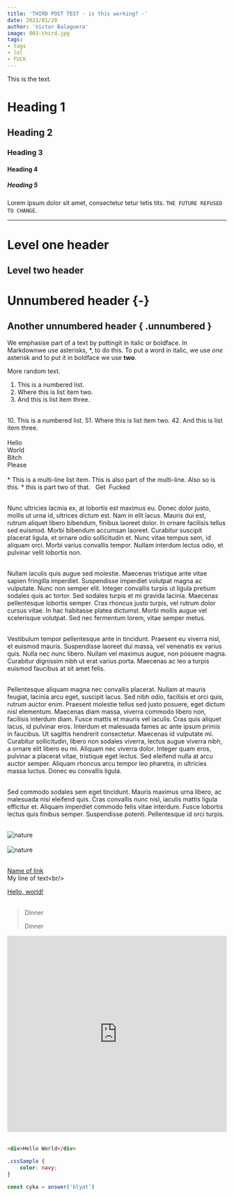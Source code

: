 ```yaml
---
title: 'THIRD POST TEST - is this working? -'
date: 2021/01/20
author: 'Victor Balaguera'
image: 003-third.jpg
tags: 
- tags
- lol
- FUCK 
---
```


This is the text. 


# Heading 1

## Heading 2

### Heading 3

#### Heading 4

##### Heading 5

Lorem ipsum dolor sit amet, consectetur tetur tetis tits. `THE FUTURE REFUSED TO CHANGE`.


---

Level one header
=================
Level two header
-----------------

# Unnumbered header {-}
## Another unnumbered header { .unnumbered }

We emphasise part of a text by puttingit in italic or boldface. In Markdownwe use asterisks, \*, to do this. To put a word in italic, we use *one* asterisk and to put it in boldface we use **two**.

More random text. 

1. This is a numbered list.
2. Where this is list item two.
3. And this is list item three.<br/>  
<br/>
10. This is a numbered list.
51. Where this is list item two.
42. And this is list item three.<br/>
<br/>
Hello<br/>
World<br/>
Bitch
<br/> 
Please<br/>
<br/>
* This is a multi-line list item.
This is also part of the multi-line.
Also so is this. 
* this is part two of that. 
&nbsp;
Get&nbsp;
Fucked<br/><br/>



Nunc ultricies lacinia ex, at lobortis est maximus eu. Donec dolor justo, mollis ut urna id, ultrices dictum est. Nam in elit lacus. Mauris dui est, rutrum aliquet libero bibendum, finibus laoreet dolor. In ornare facilisis tellus sed euismod. Morbi bibendum accumsan laoreet. Curabitur suscipit placerat ligula, et ornare odio sollicitudin et. Nunc vitae tempus sem, id aliquam orci. Morbi varius convallis tempor. Nullam interdum lectus odio, et pulvinar velit lobortis non.<br/><br/>

Nullam iaculis quis augue sed molestie. Maecenas tristique ante vitae sapien fringilla imperdiet. Suspendisse imperdiet volutpat magna ac vulputate. Nunc non semper elit. Integer convallis turpis ut ligula pretium sodales quis ac tortor. Sed sodales turpis et mi gravida lacinia. Maecenas pellentesque lobortis semper. Cras rhoncus justo turpis, vel rutrum dolor cursus vitae. In hac habitasse platea dictumst. Morbi mollis augue vel scelerisque volutpat. Sed nec fermentum lorem, vitae semper metus.<br/><br/>

Vestibulum tempor pellentesque ante in tincidunt. Praesent eu viverra nisl, et euismod mauris. Suspendisse laoreet dui massa, vel venenatis ex varius quis. Nulla nec nunc libero. Nullam vel maximus augue, non posuere magna. Curabitur dignissim nibh ut erat varius porta. Maecenas ac leo a turpis euismod faucibus at sit amet felis.<br/><br/>

Pellentesque aliquam magna nec convallis placerat. Nullam at mauris feugiat, lacinia arcu eget, suscipit lacus. Sed nibh odio, facilisis et orci quis, rutrum auctor enim. Praesent molestie tellus sed justo posuere, eget dictum nisl elementum. Maecenas diam massa, viverra commodo libero non, facilisis interdum diam. Fusce mattis et mauris vel iaculis. Cras quis aliquet lacus, id pulvinar eros. Interdum et malesuada fames ac ante ipsum primis in faucibus. Ut sagittis hendrerit consectetur. Maecenas id vulputate mi. Curabitur sollicitudin, libero non sodales viverra, lectus augue viverra nibh, a ornare elit libero eu mi. Aliquam nec viverra dolor. Integer quam eros, pulvinar a placerat vitae, tristique eget lectus. Sed eleifend nulla at arcu auctor semper. Aliquam rhoncus arcu tempor leo pharetra, in ultricies massa luctus. Donec eu convallis ligula.<br/><br/>

Sed commodo sodales sem eget tincidunt. Mauris maximus urna libero, ac malesuada nisi eleifend quis. Cras convallis nunc nisl, iaculis mattis ligula efficitur et. Aliquam imperdiet commodo felis vitae interdum. Fusce lobortis lectus quis finibus semper. Suspendisse potenti. Pellentesque id orci turpis. <br/><br/>

<img src='nature.jpg' alt='nature' /><br/><br/>
<img src='nature.jpg' alt='nature' /><br/><br/>

[Name of link](https://www.youtube.com/watch?v=zOYshXpGdv4&list=PLW0RabRDhwwzVNhlOgQQgw6HJzXdM1MnT&index=22)  
My line of text\<br/><br/>

<a href="http://example.com/" target="_blank">Hello, world!</a><br/><br/>

> Dinner
>
> Dinner

<iframe width="100%" height="450" src="https://www.youtube.com/embed/zOYshXpGdv4" frameborder="0" margin='auto' allow="accelerometer; autoplay; clipboard-write; encrypted-media; gyroscope; picture-in-picture" allowfullscreen></iframe><br/><br/>

```html
<div>Hello World</div>
```

```css
.cssSample {
    color: navy; 
}
```

```js 
const cyka = answer('blyat')
```

